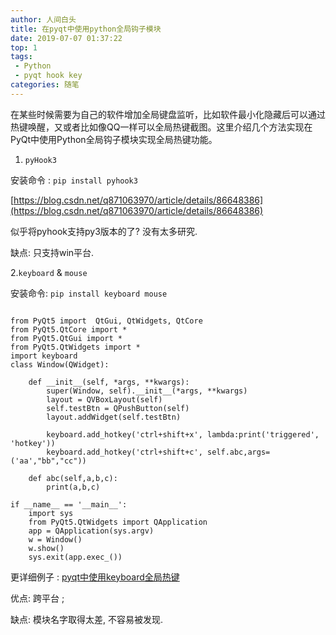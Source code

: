 ```yaml
---
author: 人间白头　
title: 在pyqt中使用python全局钩子模块
date: 2019-07-07 01:37:22
top: 1
tags:
 - Python
 - pyqt hook key
categories: 随笔
---
```


在某些时候需要为自己的软件增加全局键盘监听，比如软件最小化隐藏后可以通过热键唤醒，又或者比如像QQ一样可以全局热键截图。这里介绍几个方法实现在PyQt中使用Python全局钩子模块实现全局热键功能。

<!-- more -->


1. `pyHook3`

安装命令 : `pip install pyhook3`

[https://blog.csdn.net/q871063970/article/details/86648386](https://blog.csdn.net/q871063970/article/details/86648386)

似乎将pyhook支持py3版本的了?  没有太多研究.

缺点: 只支持win平台.

2.`keyboard` & `mouse`

安装命令: `pip install keyboard mouse`
```

from PyQt5 import  QtGui, QtWidgets, QtCore
from PyQt5.QtCore import *
from PyQt5.QtGui import *
from PyQt5.QtWidgets import *
import keyboard
class Window(QWidget):

    def __init__(self, *args, **kwargs):
        super(Window, self).__init__(*args, **kwargs)
        layout = QVBoxLayout(self)
        self.testBtn = QPushButton(self)
        layout.addWidget(self.testBtn)

        keyboard.add_hotkey('ctrl+shift+x', lambda:print('triggered', 'hotkey'))
        keyboard.add_hotkey('ctrl+shift+c', self.abc,args=('aa',"bb","cc"))

    def abc(self,a,b,c):
        print(a,b,c)
        
if __name__ == '__main__':
    import sys
    from PyQt5.QtWidgets import QApplication
    app = QApplication(sys.argv)
    w = Window()
    w.show()
    sys.exit(app.exec_())
```

更详细例子 : [pyqt中使用keyboard全局热键](https://github.com/PyQt5/PyQt/blob/63c6376358acb1863313fb5593097e6e0210cad6/Test/%E5%85%A8%E5%B1%80%E7%83%AD%E9%94%AE/HotKey.py)

优点: 跨平台 ;

缺点: 模块名字取得太差, 不容易被发现.
